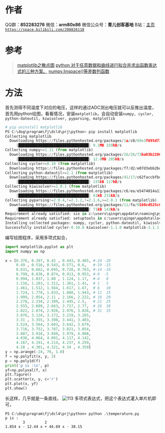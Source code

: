 ﻿# 作者
QQ群：**852283276**
微信：**arm80x86**
微信公众号：**青儿创客基地**
B站：[主页 `https://space.bilibili.com/208826118`](https://space.bilibili.com/208826118)

# 参考
> [matplotlib之散点图](https://www.cnblogs.com/sunshinewang/p/6853813.html)
> [python 对于任意数据和曲线进行拟合并求出函数表达式的三种方案。](https://blog.csdn.net/changdejie/article/details/83089933)
> [numpy.linspace()等差数列函数](https://www.cnblogs.com/gengyi/p/9363185.html)
# 方法
首先测得不同温度下对应的电压，这样的通过ADC测出电压就可以反推出温度，首先用python绘图，看看情况，安装`matplotlib`，会自动安装`numpy, cycler, python-dateutil, kiwisolver, pyparsing, matplotlib`
```python
# pip uninstall matplotlib
PS C:\dog\program\fj\dcl4\prj\python> pip install matplotlib
Collecting matplotlib
  Downloading https://files.pythonhosted.org/packages/1a/c0/69e3f695d7384012e90be1e16570c08953baae00fd98094179ef87c7d5a2/matplotlib-3.1.1-cp37-cp37m-win_amd64.whl (9.1MB)
     |████████████████████████████████| 9.1MB 159kB/s
Collecting numpy>=1.11 (from matplotlib)
  Downloading https://files.pythonhosted.org/packages/26/26/73ba03b2206371cdef62afebb877e9ba90a1f0dc3d9de22680a3970f5a50/numpy-1.17.0-cp37-cp37m-win_amd64.whl (12.8MB)
     |████████████████████████████████| 12.8MB 285kB/s
Collecting cycler>=0.10 (from matplotlib)
  Downloading https://files.pythonhosted.org/packages/f7/d2/e07d3ebb2bd7af696440ce7e754c59dd546ffe1bbe732c8ab68b9c834e61/cycler-0.10.0-py2.py3-none-any.whl
Collecting python-dateutil>=2.1 (from matplotlib)
  Downloading https://files.pythonhosted.org/packages/41/17/c62faccbfbd163c7f57f3844689e3a78bae1f403648a6afb1d0866d87fbb/python_dateutil-2.8.0-py2.py3-none-any.whl (226kB)
     |████████████████████████████████| 235kB 117kB/s
Collecting kiwisolver>=1.0.1 (from matplotlib)
  Downloading https://files.pythonhosted.org/packages/c6/ea/e5474014a13ab2dcb5056608e0716c600c3d8a8bcffb10ed55ccd6a42eb0/kiwisolver-1.1.0-cp37-none-win_amd64.whl (57kB)
     |████████████████████████████████| 61kB 231kB/s
Collecting pyparsing!=2.0.4,!=2.1.2,!=2.1.6,>=2.0.1 (from matplotlib)
  Downloading https://files.pythonhosted.org/packages/11/fa/0160cd525c62d7abd076a070ff02b2b94de589f1a9789774f17d7c54058e/pyparsing-2.4.2-py2.py3-none-any.whl (65kB)
     |████████████████████████████████| 71kB 143kB/s
Requirement already satisfied: six in c:\users\qinge\appdata\roaming\python\python37\site-packages (from cycler>=0.10->matplotlib) (1.12.0)
Requirement already satisfied: setuptools in c:\users\qinge\appdata\local\programs\python\python37\lib\site-packages (from kiwisolver>=1.0.1->matplotlib) (40.6.2)
Installing collected packages: numpy, cycler, python-dateutil, kiwisolver, pyparsing, matplotlib
Successfully installed cycler-0.10.0 kiwisolver-1.1.0 matplotlib-3.1.1 numpy-1.17.0 pyparsing-2.4.2 python-dateutil-2.8.0
```
编写绘图程序，采用多项式拟合，
```python
import matplotlib.pyplot as plt
import numpy as np
 
x = [0.376, 0.397, 0.42 , 0.443, 0.465, #-24 -20
     0.49 , 0.516, 0.543, 0.571, 0.6,   #-19 -15
     0.631, 0.662, 0.695, 0.728, 0.763, #-14 -10
     0.799, 0.836, 0.874, 0.913, 0.953, #-9  -5
     0.994, 1.037, 1.08 , 1.124, 1.17,  #-4   0
     1.216, 1.263, 1.312, 1.361, 1.41,  # 1   5
     1.461, 1.512, 1.564, 1.617, 1.67,  # 6   10
     1.724, 1.778, 1.833, 1.888, 1.943, # 11  15
     1.999, 2.054, 2.11 , 2.166, 2.222, # 16  20
     2.278, 2.334, 2.389, 2.445, 2.5,   # 21  25
     2.555, 2.609, 2.663, 2.717, 2.77,  # 26  30
     2.822, 2.874, 2.926, 2.976, 3.026, # 31  35
     3.076, 3.124, 3.172, 3.219, 3.265, 
     3.31 , 3.355, 3.398, 3.441, 3.483, 
     3.524, 3.564, 3.603, 3.642, 3.679, 
     3.716, 3.752, 3.787, 3.821, 3.854, 
     3.887, 3.918, 3.949, 3.979, 4.008, 
     4.036, 4.064, 4.091, 4.117, 4.142, 
     4.167, 4.191, 4.214, 4.237, 4.259, 
     4.28 , 4.301, 4.321, 4.34 , 4.359]
y = np.arange(-24, 76, 1.0)
f = np.polyfit(x, y, 3)
p = np.poly1d(f)
print('p is :\n', p)
yf=np.polyval(f, x)
plt.figure()
plt.scatter(x, y, c='r')
plt.plot(x, yf)
plt.show()
```
长这样，几乎就是一条直线，
![113](https://img-blog.csdnimg.cn/20190809215329489.png?x-oss-process=image/watermark,type_ZmFuZ3poZW5naGVpdGk,shadow_10,text_aHR0cHM6Ly9ibG9nLmNzZG4ubmV0L1podV9aaHVfMjAwOQ==,size_16,color_FFFFFF,t_70)
多项式表达式，把这个表达式灌入单片机即可，
```shell
PS C:\dog\program\fj\dcl4\prj\python> python .\temperature.py
p is :
        3         2
1.854 x - 12.44 x + 44.69 x - 38.15
```

